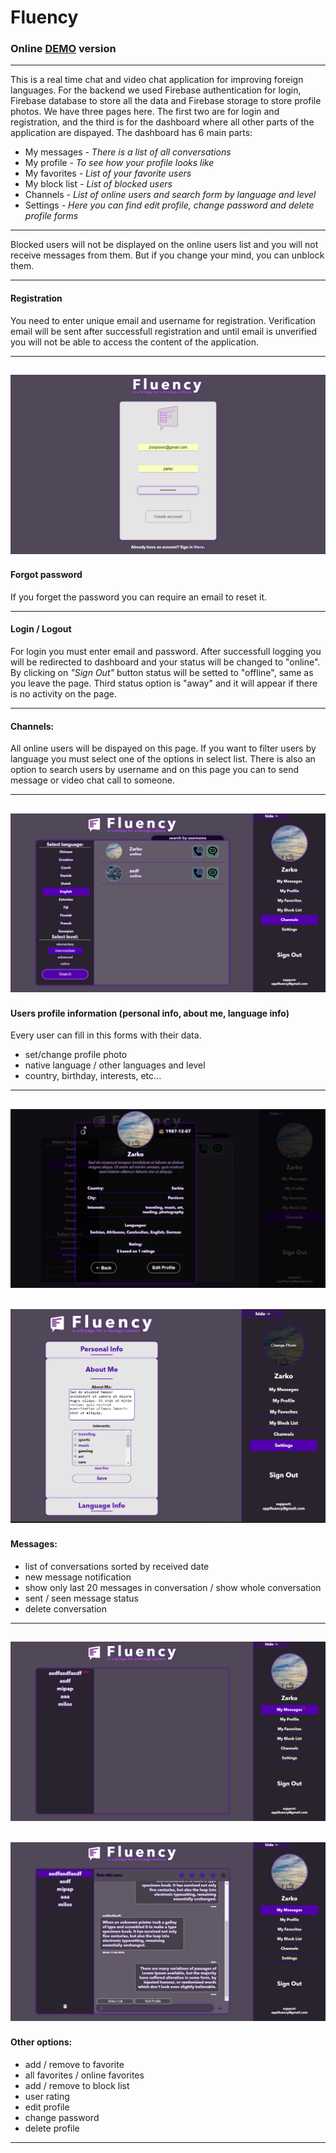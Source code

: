 # Fluency
    
### Online [DEMO](http://fluency.epizy.com) version
   
---
This is a real time chat and video chat application for improving foreign languages.
For the backend we used Firebase authentication for login, Firebase database to store all the data and Firebase storage to store profile photos.
We have three pages here. The first two are for login and registration, and the third is for the dashboard where all other parts of the application are dispayed.
The dashboard has 6 main parts:
- My messages *- There is a list of all conversations* 
- My profile *- To see how your profile looks like*
- My favorites *- List of your favorite users*
- My block list *- List of blocked users*
- Channels *- List of online users and search form by language and level*
- Settings *- Here you can find edit profile, change password and delete profile forms*
---
Blocked users will not be displayed on the online users list and you will not receive messages from them.
But if you change your mind, you can unblock them.
   
---

#### Registration 

You need to enter unique email and username for registration. Verification email will be sent after successfull registration and
until email is unverified you will not be able to access the content of the application.

---
![Screenshot](./graph/screenshot/register.jpg?raw=true "Registration")
---

#### Forgot password

If you forget the password you can require an email to reset it.

---
#### Login / Logout

For login you must enter email and password. After successfull logging you will be redirected to dashboard and your status will be changed to "online".
By clicking on *"Sign Out"* button status will be setted to "offline", same as you leave the page.
Third status option is "away" and it will appear if there is no activity on the page.

---
#### Channels:

All online users will be dispayed on this page. If you want to filter users by language you must select one of the options in select list.
There is also an option to search users by username and on this page you can to send message or video chat call to someone.

---
![Screenshot](./graph/screenshot/channels.jpg?raw=true "Channels")
---

#### Users profile information (personal info, about me, language info)

Every user can fill in this forms with their data.
 
  * set/change profile photo
  * native language / other languages and level
  * country, birthday, interests, etc...
---    
![Screenshot](./graph/screenshot/profile.jpg?raw=true "Profile")
---
![Screenshot](./graph/screenshot/edit.jpg?raw=true "Edit profile")
---
#### Messages:
  
   * list of conversations sorted by received date
   * new message notification
   * show only last 20 messages in conversation / show whole conversation
   * sent / seen message status
   * delete conversation
---
![Screenshot](./graph/screenshot/msg_notification.jpg?raw=true "Message notification")
---    
![Screenshot](./graph/screenshot/conversation.jpg?raw=true "Conversation")
---
#### Other options: 

   * add / remove to favorite
   * all favorites / online favorites
   * add / remove to block list
   * user rating
   * edit profile
   * change password
   * delete profile
---